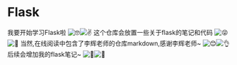 # Flask

我要开始学习Flask啦 ![:nerd_face:](https://a.slack-edge.com/production-standard-emoji-assets/14.0/google-medium/1f913.png)![:v:](https://a.slack-edge.com/production-standard-emoji-assets/14.0/google-medium/270c-fe0f.png)
这个仓库会放置一些关于flask的笔记和代码 ![:stuck_out_tongue_closed_eyes:](https://a.slack-edge.com/production-standard-emoji-assets/14.0/google-medium/1f61d.png)![:memo:](https://a.slack-edge.com/production-standard-emoji-assets/14.0/google-medium/1f4dd.png)
当然,在线阅读中包含了李辉老师的仓库markdown,感谢李辉老师~ ![:blush:](https://a.slack-edge.com/production-standard-emoji-assets/14.0/google-medium/1f60a.png)![:ok_hand:](https://a.slack-edge.com/production-standard-emoji-assets/14.0/google-medium/1f44c.png)
后续会增加我的flask笔记~ ![:memo:](https://a.slack-edge.com/production-standard-emoji-assets/14.0/google-medium/1f4dd.png)![:notebook:](https://a.slack-edge.com/production-standard-emoji-assets/14.0/google-medium/1f4d3.png)

